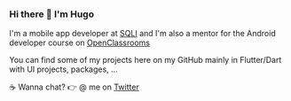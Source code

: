 ### Hi there 👋  I'm Hugo

I'm a mobile app developer at [SQLI](https://sqli.com/) and I'm also a mentor for the Android developer course on [OpenClassrooms](https://openclassrooms.com/)

You can find some of my projects here on my GitHub mainly in Flutter/Dart with UI projects, packages, ...

☕ Wanna chat? 👉 @ me on [Twitter](https://twitter.com/huextrat)
